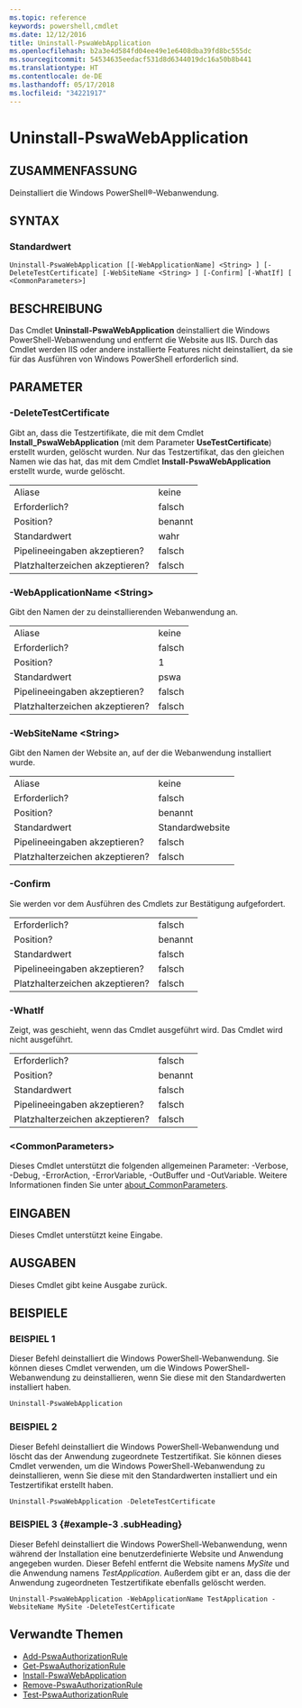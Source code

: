 ```yaml
---
ms.topic: reference
keywords: powershell,cmdlet
ms.date: 12/12/2016
title: Uninstall-PswaWebApplication
ms.openlocfilehash: b2a3e4d584fd04ee49e1e6408dba39fd8bc555dc
ms.sourcegitcommit: 54534635eedacf531d8d6344019dc16a50b8b441
ms.translationtype: HT
ms.contentlocale: de-DE
ms.lasthandoff: 05/17/2018
ms.locfileid: "34221917"
---
```

# <a name="uninstall-pswawebapplication"></a>Uninstall-PswaWebApplication

## <a name="synopsis"></a>ZUSAMMENFASSUNG

Deinstalliert die Windows PowerShell®-Webanwendung.

## <a name="syntax"></a>SYNTAX

### <a name="default"></a>Standardwert
```
Uninstall-PswaWebApplication [[-WebApplicationName] <String> ] [-DeleteTestCertificate] [-WebSiteName <String> ] [-Confirm] [-WhatIf] [ <CommonParameters>]
```

## <a name="description"></a>BESCHREIBUNG

Das Cmdlet **Uninstall-PswaWebApplication** deinstalliert die Windows PowerShell-Webanwendung und entfernt die Website aus IIS. Durch das Cmdlet werden IIS oder andere installierte Features nicht deinstalliert, da sie für das Ausführen von Windows PowerShell erforderlich sind.

## <a name="parameters"></a>PARAMETER

### <a name="-deletetestcertificate"></a>-DeleteTestCertificate

Gibt an, dass die Testzertifikate, die mit dem Cmdlet **Install\_PswaWebApplication** (mit dem Parameter **UseTestCertificate**) erstellt wurden, gelöscht wurden.
Nur das Testzertifikat, das den gleichen Namen wie das hat, das mit dem Cmdlet **Install-PswaWebApplication** erstellt wurde, wurde gelöscht.

|||
|-|-|
| Aliase                              | keine                                 |
| Erforderlich?                            | falsch                                |
| Position?                            | benannt                                |
| Standardwert                        | wahr                                 |
| Pipelineeingaben akzeptieren?               | falsch                                |
| Platzhalterzeichen akzeptieren?          | falsch                                |

### <a name="-webapplicationname-ltstringgt"></a>-WebApplicationName &lt;String&gt;

Gibt den Namen der zu deinstallierenden Webanwendung an.

|||
|-|-|
| Aliase                              | keine                                 |
| Erforderlich?                            | falsch                                |
| Position?                            | 1                                    |
| Standardwert                        | pswa                                 |
| Pipelineeingaben akzeptieren?               | falsch                                |
| Platzhalterzeichen akzeptieren?          | falsch                                |

### <a name="-websitename-ltstringgt"></a>-WebSiteName &lt;String&gt;

Gibt den Namen der Website an, auf der die Webanwendung installiert wurde.

|||
|-|-|
| Aliase                              | keine                                 |
| Erforderlich?                            | falsch                                |
| Position?                            | benannt                                |
| Standardwert                        | Standardwebsite                     |
| Pipelineeingaben akzeptieren?               | falsch                                |
| Platzhalterzeichen akzeptieren?          | falsch                                |

### <a name="-confirm"></a>-Confirm

Sie werden vor dem Ausführen des Cmdlets zur Bestätigung aufgefordert.

|||
|-|-|
| Erforderlich?                            | falsch                                |
| Position?                            | benannt                                |
| Standardwert                        | falsch                                |
| Pipelineeingaben akzeptieren?               | falsch                                |
| Platzhalterzeichen akzeptieren?          | falsch                                |

### <a name="-whatif"></a>-WhatIf

Zeigt, was geschieht, wenn das Cmdlet ausgeführt wird.
Das Cmdlet wird nicht ausgeführt.

|||
|-|-|
| Erforderlich?                            | falsch                                |
| Position?                            | benannt                                |
| Standardwert                        | falsch                                |
| Pipelineeingaben akzeptieren?               | falsch                                |
| Platzhalterzeichen akzeptieren?          | falsch                                |

### <a name="ltcommonparametersgt"></a>&lt;CommonParameters&gt;

Dieses Cmdlet unterstützt die folgenden allgemeinen Parameter: -Verbose, -Debug, -ErrorAction, -ErrorVariable, -OutBuffer und -OutVariable.
Weitere Informationen finden Sie unter [about_CommonParameters](http://go.microsoft.com/fwlink/p/?LinkID=113216).

## <a name="inputs"></a>EINGABEN

Dieses Cmdlet unterstützt keine Eingabe.

## <a name="outputs"></a>AUSGABEN

Dieses Cmdlet gibt keine Ausgabe zurück.

## <a name="examples"></a>BEISPIELE

### <a name="example-1"></a>BEISPIEL 1

Dieser Befehl deinstalliert die Windows PowerShell-Webanwendung.
Sie können dieses Cmdlet verwenden, um die Windows PowerShell-Webanwendung zu deinstallieren, wenn Sie diese mit den Standardwerten installiert haben.

```PowerShell
Uninstall-PswaWebApplication
```

### <a name="example-2"></a>BEISPIEL 2

Dieser Befehl deinstalliert die Windows PowerShell-Webanwendung und löscht das der Anwendung zugeordnete Testzertifikat.
Sie können dieses Cmdlet verwenden, um die Windows PowerShell-Webanwendung zu deinstallieren, wenn Sie diese mit den Standardwerten installiert und ein Testzertifikat erstellt haben.

```PowerShell
Uninstall-PswaWebApplication -DeleteTestCertificate
```

### <a name="example-3-example-3-subheading"></a>BEISPIEL 3 {#example-3 .subHeading}

Dieser Befehl deinstalliert die Windows PowerShell-Webanwendung, wenn während der Installation eine benutzerdefinierte Website und Anwendung angegeben wurden.
Dieser Befehl entfernt die Website namens *MySite* und die Anwendung namens *TestApplication*. Außerdem gibt er an, dass die der Anwendung zugeordneten Testzertifikate ebenfalls gelöscht werden.

```
Uninstall-PswaWebApplication -WebApplicationName TestApplication -WebsiteName MySite -DeleteTestCertificate
```

## <a name="related-topics"></a>Verwandte Themen

- [Add-PswaAuthorizationRule](add-pswaauthorizationrule.md)
- [Get-PswaAuthorizationRule](get-pswaauthorizationrule.md)
- [Install-PswaWebApplication](install-pswawebapplication.md)
- [Remove-PswaAuthorizationRule](remove-pswaauthorizationrule.md)
- [Test-PswaAuthorizationRule](test-pswaauthorizationrule.md)